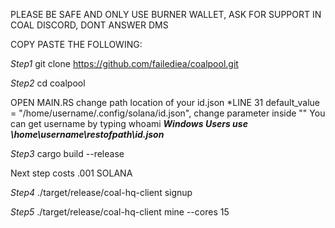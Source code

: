 PLEASE BE SAFE AND ONLY USE BURNER WALLET, ASK FOR SUPPORT IN COAL DISCORD, DONT ANSWER DMS

COPY PASTE THE FOLLOWING:

*Step1* git clone https://github.com/failediea/coalpool.git

*Step2* cd coalpool

OPEN MAIN.RS change path location of your id.json  *LINE 31  default_value = "/home/username/.config/solana/id.json",  change parameter inside "" You can get username by typing whoami  ***Windows Users use \home\username\restofpath\id.json***

*Step3* cargo build --release

Next step costs .001 SOLANA

*Step4* ./target/release/coal-hq-client signup

*Step5* ./target/release/coal-hq-client mine --cores 15
